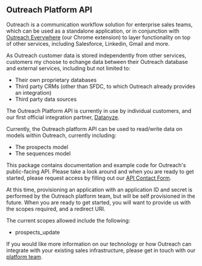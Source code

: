 Outreach Platform API
-----------------

Outreach is a communication workflow solution for enterprise sales teams, which can be used as a standalone application, or in conjunction with [Outreach Everywhere](https://outreach.io/everywhere/) (our Chrome extension) to layer functionality on top of other services, including Salesforce, Linkedin, Gmail and more.

As Outreach customer data is stored independently from other services, customers my choose to echange data between their Outreach database and external services, including but not limited to:
- Their own proprietary databases
- Third party CRMs (other than SFDC, to which Outreach already provides an integration)
- Third party data sources

The Outreach Platform API is currently in use by individual customers, and our first official integration partner, [Datanyze](http://www.datanyze.com/).

Currently, the Outreach platform API can be used to read/write data on models within Outreach, currently including:
- The prospects model
- The sequences model

This package contains documentation and example code for Outreach's public-facing API. Please take a look around and when you are ready to get started, please request access by filling out our [API Contact Form](http://goo.gl/forms/RWk35DeZAK).

At this time, provisioning an application with an application ID and secret is performed by the Outreach platform team, but will be self provisioned in the future. When you are ready to get started, you will want to provide us with the scopes required, and a redirect URI.

The current scopes allowed include the following:
- prospects_update

If you would like more information on our technology or how Outreach can integrate with your existing sales infrastructure, please get in touch with our [platform team](mailto:platform@outreach.io).

